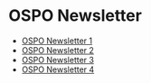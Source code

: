 # OSPO Newsletter

* [OSPO Newsletter 1](https://www.getrevue.co/profile/osponews/issues/ospo-news-from-the-todo-group-690003)
* [OSPO Newsletter 2](https://www.getrevue.co/profile/osponews/issues/ospo-news-from-the-todo-group-issue-2-702408)
* [OSPO Newsletter 3](https://www.getrevue.co/profile/osponews/issues/ospo-news-from-the-todo-group-issue-3-743456)
* [OSPO Newsletter 4](https://www.getrevue.co/profile/osponews/issues/ospo-news-from-the-todo-group-issue-4-784477)
